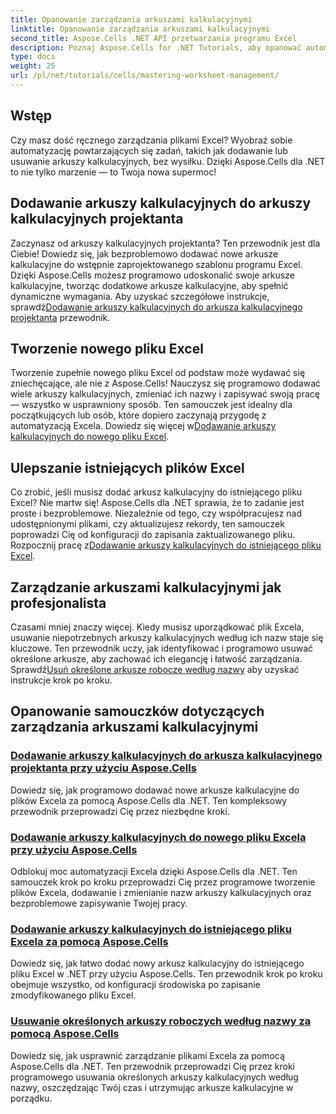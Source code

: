 ```yaml
---
title: Opanowanie zarządzania arkuszami kalkulacyjnymi
linktitle: Opanowanie zarządzania arkuszami kalkulacyjnymi
second_title: Aspose.Cells .NET API przetwarzania programu Excel
description: Poznaj Aspose.Cells for .NET Tutorials, aby opanować automatyzację programu Excel. Naucz się programowo dodawać/usuwać arkusze kalkulacyjne w nowych lub istniejących plikach programu Excel.
type: docs
weight: 25
url: /pl/net/tutorials/cells/mastering-worksheet-management/
---
```

## Wstęp

Czy masz dość ręcznego zarządzania plikami Excel? Wyobraź sobie automatyzację powtarzających się zadań, takich jak dodawanie lub usuwanie arkuszy kalkulacyjnych, bez wysiłku. Dzięki Aspose.Cells dla .NET to nie tylko marzenie — to Twoja nowa supermoc!  

## Dodawanie arkuszy kalkulacyjnych do arkuszy kalkulacyjnych projektanta  

 Zaczynasz od arkuszy kalkulacyjnych projektanta? Ten przewodnik jest dla Ciebie! Dowiedz się, jak bezproblemowo dodawać nowe arkusze kalkulacyjne do wstępnie zaprojektowanego szablonu programu Excel. Dzięki Aspose.Cells możesz programowo udoskonalić swoje arkusze kalkulacyjne, tworząc dodatkowe arkusze kalkulacyjne, aby spełnić dynamiczne wymagania. Aby uzyskać szczegółowe instrukcje, sprawdź[Dodawanie arkuszy kalkulacyjnych do arkusza kalkulacyjnego projektanta](./adding-worksheets-to-designer-spreadsheet/) przewodnik.  

## Tworzenie nowego pliku Excel  

 Tworzenie zupełnie nowego pliku Excel od podstaw może wydawać się zniechęcające, ale nie z Aspose.Cells! Nauczysz się programowo dodawać wiele arkuszy kalkulacyjnych, zmieniać ich nazwy i zapisywać swoją pracę — wszystko w usprawniony sposób. Ten samouczek jest idealny dla początkujących lub osób, które dopiero zaczynają przygodę z automatyzacją Excela. Dowiedz się więcej w[Dodawanie arkuszy kalkulacyjnych do nowego pliku Excel](./adding-worksheets-to-new-excel-file/).  

## Ulepszanie istniejących plików Excel  

 Co zrobić, jeśli musisz dodać arkusz kalkulacyjny do istniejącego pliku Excel? Nie martw się! Aspose.Cells dla .NET sprawia, że to zadanie jest proste i bezproblemowe. Niezależnie od tego, czy współpracujesz nad udostępnionymi plikami, czy aktualizujesz rekordy, ten samouczek poprowadzi Cię od konfiguracji do zapisania zaktualizowanego pliku. Rozpocznij pracę z[Dodawanie arkuszy kalkulacyjnych do istniejącego pliku Excel](./adding-worksheets-to-existing-excel-file/).  

## Zarządzanie arkuszami kalkulacyjnymi jak profesjonalista  

 Czasami mniej znaczy więcej. Kiedy musisz uporządkować plik Excela, usuwanie niepotrzebnych arkuszy kalkulacyjnych według ich nazw staje się kluczowe. Ten przewodnik uczy, jak identyfikować i programowo usuwać określone arkusze, aby zachować ich elegancję i łatwość zarządzania. Sprawdź[Usuń określone arkusze robocze według nazwy](./remove-specific-worksheets-by-name/) aby uzyskać instrukcje krok po kroku.  

## Opanowanie samouczków dotyczących zarządzania arkuszami kalkulacyjnymi
### [Dodawanie arkuszy kalkulacyjnych do arkusza kalkulacyjnego projektanta przy użyciu Aspose.Cells](./adding-worksheets-to-designer-spreadsheet/)
Dowiedz się, jak programowo dodawać nowe arkusze kalkulacyjne do plików Excela za pomocą Aspose.Cells dla .NET. Ten kompleksowy przewodnik przeprowadzi Cię przez niezbędne kroki.
### [Dodawanie arkuszy kalkulacyjnych do nowego pliku Excela przy użyciu Aspose.Cells](./adding-worksheets-to-new-excel-file/)
Odblokuj moc automatyzacji Excela dzięki Aspose.Cells dla .NET. Ten samouczek krok po kroku przeprowadzi Cię przez programowe tworzenie plików Excela, dodawanie i zmienianie nazw arkuszy kalkulacyjnych oraz bezproblemowe zapisywanie Twojej pracy.
### [Dodawanie arkuszy kalkulacyjnych do istniejącego pliku Excela za pomocą Aspose.Cells](./adding-worksheets-to-existing-excel-file/)
Dowiedz się, jak łatwo dodać nowy arkusz kalkulacyjny do istniejącego pliku Excel w .NET przy użyciu Aspose.Cells. Ten przewodnik krok po kroku obejmuje wszystko, od konfiguracji środowiska po zapisanie zmodyfikowanego pliku Excel.
### [Usuwanie określonych arkuszy roboczych według nazwy za pomocą Aspose.Cells](./remove-specific-worksheets-by-name/)
Dowiedz się, jak usprawnić zarządzanie plikami Excela za pomocą Aspose.Cells dla .NET. Ten przewodnik przeprowadzi Cię przez kroki programowego usuwania określonych arkuszy kalkulacyjnych według nazwy, oszczędzając Twój czas i utrzymując arkusze kalkulacyjne w porządku.